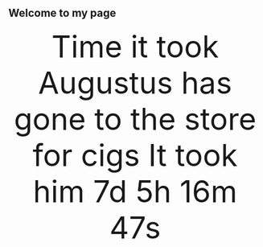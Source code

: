 ## Welcome to my page



Time it took Augustus has gone to the store for cigs
It took him 7d 5h 16m 47s
<html>
<head>
<meta name="viewport" content="width=device-width, initial-scale=1">
<style>
p {
  text-align: center;
  font-size: 60px;
  margin-top: 0px;
}
</style>
</head>
<body>

<p id="timer"></p>

<script>
// Set the date when our dude left us
var countDownDate = new Date("Dec 28, 2020 19:37:25").getTime();

// Update the count every 1 second
var x = setInterval(function() {

  // Get today's date and time
  var now = new Date().getTime();
    
  // Find the distance between now and the when he left us
  var distance = now - countDownDate;
    
  // Time calculations for days, hours, minutes and seconds
  var days = Math.floor(distance / (1000 * 60 * 60 * 24));
  var hours = Math.floor((distance % (1000 * 60 * 60 * 24)) / (1000 * 60 * 60));
  var minutes = Math.floor((distance % (1000 * 60 * 60)) / (1000 * 60));
  var seconds = Math.floor((distance % (1000 * 60)) / 1000);
    
  // Output the result in an element with id="timer"
  document.getElementById("done").innerHTML = days + "d " + hours + "h "
  + minutes + "m " + seconds + "s ";
   
}, 1000);
</script>

</body>
</html>
